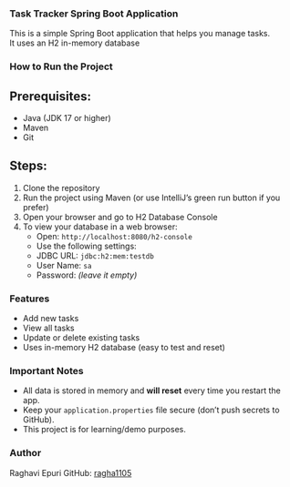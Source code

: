 ### Task Tracker Spring Boot Application
This is a simple Spring Boot application that helps you manage tasks.  
It uses an H2 in-memory database

### How to Run the Project

## Prerequisites:
- Java (JDK 17 or higher)
- Maven
- Git

## Steps:
1. Clone the repository
2. Run the project using Maven (or use IntelliJ’s green run button if you prefer)
3. Open your browser and go to H2 Database Console
4. To view your database in a web browser:
   - Open: `http://localhost:8080/h2-console`
   - Use the following settings:
   - JDBC URL: `jdbc:h2:mem:testdb`
   - User Name: `sa`
   - Password: *(leave it empty)*

### Features
- Add new tasks
- View all tasks
- Update or delete existing tasks
- Uses in-memory H2 database (easy to test and reset)

### Important Notes
- All data is stored in memory and **will reset** every time you restart the app.
- Keep your `application.properties` file secure (don’t push secrets to GitHub).
- This project is for learning/demo purposes.


### Author

Raghavi Epuri
GitHub: [ragha1105](https://github.com/ragha1105)

